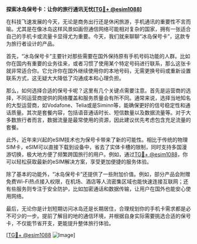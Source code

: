 **探索冰岛保号卡：让你的旅行通讯无忧[[TG💪+ @esim1088](https://t.me/s/esim1088)]**

在科技飞速发展的今天，无论是商务出行还是休闲旅游，手机通讯的重要性不言而喻。尤其是在像冰岛这样风景如画但通信网络可能相对复杂的国家，拥有一张适合自己的手机卡或流量卡显得尤为重要。今天，我们就来聊聊“冰岛保号卡”，这款专为旅行者设计的产品。

首先，“冰岛保号卡”主要针对那些需要在国外保持原有手机号码功能的人群。比如你在国内有重要的业务往来，或者习惯了使用某个特定号码进行联系，那么这张卡就非常适合你。它允许你在国外继续使用你的本地号码，无需更换号码或重新设置联系方式，这无疑大大降低了沟通成本和心理负担。

那么，如何选择合适的保号卡呢？这里有几个关键点需要注意。首先是运营商的选择，不同运营商提供的网络覆盖和服务质量会有所不同。通常来说，选择当地知名的大型运营商，如Vodafone、Telia或是Siminn等，能确保更好的信号稳定性和通话质量。其次是套餐内容，包括语音通话时长、短信数量以及数据流量等。对于大多数旅行者而言，数据流量是最常使用的资源，因此建议优先考虑包含充足流量的套餐。

此外，近年来兴起的eSIM技术也为保号卡带来了新的可能性。相比于传统的物理SIM卡，eSIM可以直接下载到设备中，省去了实体卡槽的限制，同时支持多国漫游切换，极大地方便了频繁跨国旅行的用户。例如，通过[TG💪+ @esim1088](https://t.me/s/esim1088)，你可以轻松获取最新的eSIM解决方案，享受更加便捷的服务体验。

除了基本的功能外，“冰岛保号卡”还提供了一些附加价值。例如，部分产品会附赠免费Wi-Fi热点接入权限，在机场、酒店等人流密集区域也能快速连接互联网；还有些服务则专注于安全防护，比如加密通话和数据传输，让用户在国外也能安心使用网络。

最后，无论你是计划短期访问冰岛还是长期居住，合理规划你的手机卡需求都是必不可少的一步。提前了解目的地的通信环境，并根据自身实际需要挑选合适的保号卡，不仅能节省开支，更能提升整体旅行体验。

[[TG💪+ @esim1088](https://t.me/s/esim1088) ![Image](https://i.postimg.cc/4NQfJmqS/Snipaste-2025-05-13-00-14-12.png)]